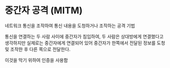 # 중간자 공격 (MITM) 

네트워크 통신을 조작하여 통신 내용을 도청하거나 조작하는 공격 기법

통신을 연결하는 두 사람 사이에 중간자가 침입하여, 두 사람은 상대방에게 연결했다고 생각하지만 실제로는 중간자에게 연결되어 있어 중간자가 한쪽에서 전달된 정보를 도청 및 조작한 후 다른 쪽으로 전달한다. 

이것을 막기 위하여 인증을 사용함